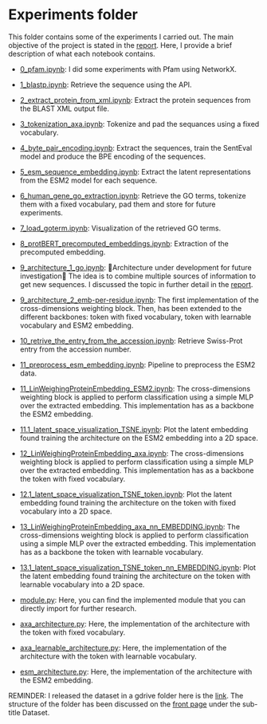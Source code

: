 # Experiments folder


This folder contains some of the experiments I carried out. The main objective of the project is stated in the [report](https://drive.google.com/file/d/14VLPiCDF7ntZ2c0Nc70Fu9qHq1o7pIpS/view?usp=sharing). Here, I provide a brief description of what each notebook contains.

- [0_pfam.ipynb](https://github.com/r1cc4r2o/UHC/blob/main/experiments/0_pfam.ipynb): I did some experiments with Pfam using NetworkX.

- [1_blastp.ipynb](https://github.com/r1cc4r2o/UHC/blob/main/experiments/1_blastp.ipynb): Retrieve the sequence using the API.

- [2_extract_protein_from_xml.ipynb](https://github.com/r1cc4r2o/UHC/blob/main/experiments/2_extract_protein_from_xml.ipynb): Extract the protein sequences from the BLAST XML output file.

- [3_tokenization_axa.ipynb](https://github.com/r1cc4r2o/UHC/blob/main/experiments/3_tokenization_axa.ipynb): Tokenize and pad the sequances using a fixed vocabulary.

- [4_byte_pair_encoding.ipynb](https://github.com/r1cc4r2o/UHC/blob/main/experiments/4_byte_pair_encoding.ipynb): Extract the sequences, train the SentEval model and produce the BPE encoding of the sequences.

- [5_esm_sequence_embedding.ipynb](https://github.com/r1cc4r2o/UHC/blob/main/experiments/5_esm_sequence_embedding.ipynb): Extract the latent representations from the ESM2 model for each sequence.

- [6_human_gene_go_extraction.ipynb](https://github.com/r1cc4r2o/UHC/blob/main/experiments/6_human_gene_go_extraction.ipynb): Retrieve the GO terms, tokenize them with a fixed vocabulary, pad them and store for future experiments.

- [7_load_goterm.ipynb](https://github.com/r1cc4r2o/UHC/blob/main/experiments/7_load_goterm.ipynb): Visualization of the retrieved GO terms.

- [8_protBERT_precomputed_embeddings.ipynb](https://github.com/r1cc4r2o/UHC/blob/main/experiments/8_protBERT_precomputed_embeddings.ipynb): Extraction of the precomputed embedding.

- [9_architecture_1_go.ipynb](https://github.com/r1cc4r2o/UHC/blob/main/experiments/9_architecture_1_go.ipynb): 🚧Architecture under development for future investigation🚧 The idea is to combine multiple sources of information to get new sequences. I discussed the topic in further detail in the [report](https://drive.google.com/file/d/14VLPiCDF7ntZ2c0Nc70Fu9qHq1o7pIpS/view?usp=sharing).

- [9_architecture_2_emb-per-residue.ipynb](https://github.com/r1cc4r2o/UHC/blob/main/experiments/9_architecture_2_emb-per-residue.ipynb): The first implementation of the cross-dimensions weighting block. Then, has been extended to the different backbones: token with fixed vocabulary, token with learnable vocabulary and ESM2 embedding.

- [10_retrive_the_entry_from_the_accession.ipynb](https://github.com/r1cc4r2o/UHC/blob/main/experiments/10_retrive_the_entry_from_the_accession.ipynb): Retrieve Swiss-Prot entry from the accession number.

- [11_preprocess_esm_embedding.ipynb](https://github.com/r1cc4r2o/UHC/blob/main/experiments/11_preprocess_esm_embedding.ipynb): Pipeline to preprocess the ESM2 data.

- [11_LinWeighingProteinEmbedding_ESM2.ipynb](https://github.com/r1cc4r2o/UHC/blob/main/experiments/11_LinWeighingProteinEmbedding_ESM2.ipynb): The cross-dimensions weighting block is applied to perform classification using a simple MLP over the extracted embedding. This implementation has as a backbone the ESM2 embedding.

- [11.1_latent_space_visualization_TSNE.ipynb](https://github.com/r1cc4r2o/UHC/blob/main/experiments/11.1_latent_space_visualization_TSNE.ipynb): Plot the latent embedding found training the architecture on the ESM2 embedding into a 2D space.

- [12_LinWeighingProteinEmbedding_axa.ipynb](https://github.com/r1cc4r2o/UHC/blob/main/experiments/12_LinWeighingProteinEmbedding_axa.ipynb): The cross-dimensions weighting block is applied to perform classification using a simple MLP over the extracted embedding. This implementation has as a backbone the token with fixed vocabulary.

- [12.1_latent_space_visualization_TSNE_token.ipynb](https://github.com/r1cc4r2o/UHC/blob/main/experiments/12.1_latent_space_visualization_TSNE_token.ipynb): Plot the latent embedding found training the architecture on the token with fixed vocabulary into a 2D space.

- [13_LinWeighingProteinEmbedding_axa_nn_EMBEDDING.ipynb](https://github.com/r1cc4r2o/UHC/blob/main/experiments/13_LinWeighingProteinEmbedding_axa_nn_EMBEDDING.ipynb): The cross-dimensions weighting block is applied to perform classification using a simple MLP over the extracted embedding. This implementation has as a backbone the token with learnable vocabulary.

- [13.1_latent_space_visualization_TSNE_token_nn_EMBEDDING.ipynb](https://github.com/r1cc4r2o/UHC/blob/main/experiments/13.1_latent_space_visualization_TSNE_token_nn_EMBEDDING.ipynb): Plot the latent embedding found training the architecture on the token with learnable vocabulary into a 2D space.

- [module.py](https://github.com/r1cc4r2o/UHC/blob/main/experiments/module.py): Here, you can find the implemented module that you can directly import for further research.

- [axa_architecture.py](https://github.com/r1cc4r2o/UHC/blob/main/experiments/axa_architecture.py): Here, the implementation of the architecture with the token with fixed vocabulary.

- [axa_learnable_architecture.py](https://github.com/r1cc4r2o/UHC/blob/main/experiments/axa_learnable_architecture.py): Here, the implementation of the architecture with the token with learnable vocabulary.

- [esm_architecture.py](https://github.com/r1cc4r2o/UHC/blob/main/experiments/esm_architecture.py): Here, the implementation of the architecture with the ESM2 embedding.


REMINDER: I released the dataset in a gdrive folder here is the [link](https://drive.google.com/drive/folders/1IRZZGuC8f9lrTxA5k1fG8uOUA58Tkkym?usp=sharing). The structure of the folder has been discussed on the [front page](https://github.com/r1cc4r2o/UHC/tree/main#Dataset) under the sub-title Dataset.
